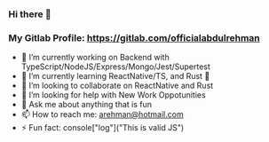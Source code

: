 ### Hi there 👋
### My Gitlab Profile: https://gitlab.com/officialabdulrehman

- 🔭 I’m currently working on Backend with TypeScript/NodeJS/Express/Mongo/Jest/Supertest
- 🌱 I’m currently learning ReactNative/TS, and Rust :crab:
- 👯 I’m looking to collaborate on ReactNative and Rust
- 🤔 I’m looking for help with New Work Oppotunities
- 💬 Ask me about anything that is fun
- 📫 How to reach me: arehman@hotmail.com
- ⚡ Fun fact: console["log"]("This is valid JS")
<!--
**officialabdulrehman/officialabdulrehman** is a ✨ _special_ ✨ repository because its `README.md` (this file) appears on your GitHub profile.

Here are some ideas to get you started:

- 🔭 I’m currently working on ...
- 🌱 I’m currently learning ...
- 👯 I’m looking to collaborate on ...
- 🤔 I’m looking for help with ...
- 💬 Ask me about ...
- 📫 How to reach me: ...
- 😄 Pronouns: ...
- ⚡ Fun fact: ...
-->
